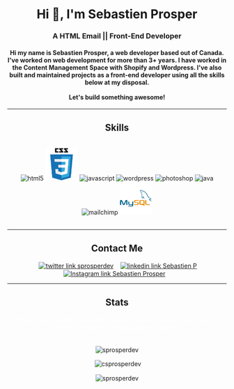 
<h1 align="center">Hi 👋, I'm Sebastien Prosper</h1>
<h3 align="center">A HTML Email || Front-End Developer</h3>
<h4 align="center">Hi my name is Sebastien Prosper, a web developer based out of Canada. I've worked on web development for more than 3+ years. I have worked in the Content Management Space with Shopify and Wordpress. I've also built and maintained projects as a front-end developer using all the skills below at my disposal. <br><br>Let's build something awesome! </h4>

<hr>


<!-- TECHS -->

<h2 align="center">Skills</h2>

<div align="center">
            <br>
                <div align="center" >  
                  <img src="https://i.ibb.co/7VfsPN2/html.png" alt="html5" width="75" height="75"/> 
                  <img src="https://raw.githubusercontent.com/devicons/devicon/master/icons/css3/css3-original-wordmark.svg" alt="css3" width="75" height="75"/>
                  <img src="https://i.ibb.co/6BRmwVY/javascript-logo-transparent-logo-javascript-images-3.png" alt="javascript" width="75" height="75"/>
                  <img src="https://i.ibb.co/pnBdrZ2/wordpress-logo-png-transparent-wordpress-logo-images-pluspng-6.png" alt="wordpress" width="75" height="75"/>
<!--                   <img src="https://i.ibb.co/Wx7085J/shopify-logo-png-transparent.png" alt="shopify" width="75" height="75"/> -->
                  <img src="https://i.ibb.co/Zhws3GN/photoshop-cc-splash-png-logo-3.png" alt="photoshop" width="75" height="75"/>
                  <img src="https://i.ibb.co/ctrZMg3/java-logo-1.png" alt="java" width="75" height="75"/> 
                   <img src="https://i.ibb.co/0Ykbbv8/58417f6ba6515b1e0ad75a2b.png" alt="mailchimp" width="75" height="75"/>                  
                  <img src="https://raw.githubusercontent.com/devicons/devicon/master/icons/mysql/mysql-original-wordmark.svg" alt="mysql" width="75" height="75"/>
                                  
                       
                   
     

   </div>

<br>
<hr>

<!-- PROJECTS -->




<!-- SOCIALS -->

<h2 align="center">Contact Me</h2>
<p align="center">
	&nbsp&nbsp&nbsp
	<a href="https://twitter.com/sprosperdev" target="_blank"><img align="center" src="https://raw.githubusercontent.com/rahuldkjain/github-profile-readme-generator/master/src/images/icons/Social/twitter.svg" alt="twitter link sprosperdev" height="30" width="40" /></a>&nbsp&nbsp&nbsp
<a href="https://linkedin.com/in/sebastienprosper" target="_blank"><img align="center" src="https://raw.githubusercontent.com/rahuldkjain/github-profile-readme-generator/master/src/images/icons/Social/linked-in-alt.svg" alt="linkedin link Sebastien P" height="30" width="40" /></a>&nbsp&nbsp&nbsp
<a href="https://instagram.com/sprosperdev" target="_blank"><img align="center" src="https://raw.githubusercontent.com/rahuldkjain/github-profile-readme-generator/master/src/images/icons/Social/instagram.svg" alt="Instagram link Sebastien Prosper" height="30" width="40" /></a>&nbsp&nbsp&nbsp

</p>

<hr>


<!-- STATS -->
<div align="center" margin="100px 0 0 0">

<h2 align="center">Stats</h2>
<h6 style="color:white">These stats are ONLY for public repos. It doesn't show private stats on projects for previous employers and clients.</h6>

  <p><img align="center" src="https://github-readme-stats.vercel.app/api/top-langs?username=sprosperdev&show_icons=true&locale=en&layout=compact" alt="sprosperdev" /></p>

  <p>&nbsp;<img align="center" src="https://github-readme-stats.vercel.app/api?username=sprosperdev&show_icons=true&locale=en" alt="csprosperdev" /></p>

  <p><img align="center" src="https://github-readme-streak-stats.herokuapp.com/?user=sprosperdev&" alt="sprosperdev" /></p>
</div>
<br>





